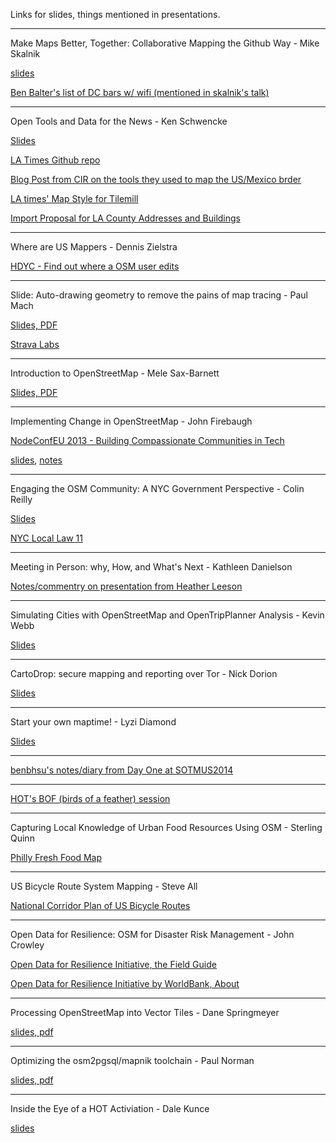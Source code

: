 
Links for slides, things mentioned in presentations. 

---


Make Maps Better, Together: Collaborative Mapping the Github Way - Mike Skalnik


[slides](https://speakerdeck.com/skalnik/make-maps-better-together)

[Ben Balter's list of DC bars w/ wifi (mentioned in skalnik's talk)](https://github.com/benbalter/dc-wifi-social)


---

Open Tools and Data for the News - Ken Schwencke


[Slides](lat.ms/sotm2014)

[LA Times Github repo](github.com/datadesk)

[Blog Post from CIR on the tools they used to map the US/Mexico brder](http://cironline.org/blog/post/surprising-tools-cir-used-map-us-mexico-border-fence-6255)

[LA times' Map Style for Tilemill](https://github.com/datadesk/osm-quiet-la)


[Import Proposal for LA County Addresses and Buildings](http://wiki.openstreetmap.org/wiki/Import/Catalogue/Los_Angeles_County_Buildings)


---

Where are US Mappers  - Dennis Zielstra


[HDYC - Find out where a OSM user edits](http://hdyc.neis-one.org/)

---

Slide: Auto-drawing geometry to remove the pains of map tracing - Paul Mach


[Slides, PDF](https://www.dropbox.com/s/iuqgvcjvnt8ao2f/SOTMUS-2014%20-%20Slide%20Slides.pdf)


[Strava Labs](http://labs.strava.com/slide/)

---

Introduction to OpenStreetMap - Mele Sax-Barnett


[Slides, PDF](http://pdxmele.com/intro-osm/OSM_intro_workshop.pdf)

---

Implementing Change in OpenStreetMap - John Firebaugh


[NodeConfEU 2013 - Building Compassionate Communities in Tech](http://www.joyent.com/developers/videos/nodeconfeu-2013-building-compassionate-communities-in-tech)

[slides](https://speakerdeck.com/jfirebaugh/implementing-change-in-openstreetmap), [notes](https://gist.github.com/jfirebaugh/10553476)

---

Engaging the OSM Community: A NYC Government Perspective - Colin Reilly


[Slides](https://docs.google.com/presentation/d/1J3NkOv0PRGPBqdLNbB6JZd8qM1Yda_YlUiCvvxqpVtI/edit#slide=id.p)

[NYC Local Law 11](http://www.nyc.gov/html/doitt/html/open/local_law_11_2012.shtml)


---

Meeting in Person: why, How, and What's Next - Kathleen Danielson 


[Notes/commentry on presentation from Heather Leeson](http://textontechs.com/2014/04/state-of-the-map-us-building-community/)

---

Simulating Cities with OpenStreetMap and OpenTripPlanner Analysis - Kevin Webb


[Slides](https://www.dropbox.com/s/ojb4wa28rqv2of7/sotm_modeling.pdf)

----

CartoDrop: secure mapping and reporting over Tor - Nick Dorion


[Slides](http://www.slideshare.net/NicholasDoiron/cartodrop-secure-mapping-and-reporting-over-tor)

---


Start your own maptime! - Lyzi Diamond


[Slides](https://docs.google.com/presentation/d/1Uge9O_R_T8pFbN4szxQ4iBQxpskeWT183IBvqtnt1DE/edit#slide=id.p15)

---

[benbhsu's notes/diary from Day One at SOTMUS2014](http://www.openstreetmap.org/user/benbhsu/diary/21645)

---

[HOT's BOF (birds of a feather) session](https://hackpad.com/HOT-BOF-SotM-US-CnlzFvBzbVT)

---

Capturing Local Knowledge of Urban Food Resources Using OSM - Sterling Quinn


[Philly Fresh Food Map](http://www.geovista.psu.edu/phillyfood/)

---

US Bicycle Route System Mapping - Steve All 

[National Corridor Plan of US Bicycle Routes](http://www.adventurecycling.org/routes-and-maps/us-bicycle-route-system/national-corridor-plan/)

---

Open Data for Resilience: OSM for Disaster Risk Management - John Crowley 


[Open Data for Resilience Initiative, the Field Guide](https://www.gfdrr.org/ODRIFG)

[Open Data for Resilience Initiative by WorldBank, About](https://www.gfdrr.org/opendri)


---

Processing OpenStreetMap into Vector Tiles - Dane Springmeyer 

[slides, pdf](https://www.dropbox.com/s/9b15snlzu3r0z5o/sotm-us-2014-dc-springmeyer.pdf)

---

Optimizing the osm2pgsql/mapnik toolchain - Paul Norman

[slides, pdf](http://www.paulnorman.ca/files/osm2pgsql-performance.pdf)

---

Inside the Eye of a HOT Activiation - Dale Kunce 

[slides](http://americanredcross.github.io/presentations/SOTMUS_2014/)

